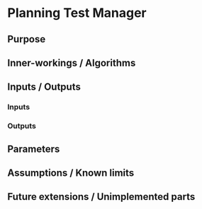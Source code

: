 # Planning Test Manager

## Purpose

## Inner-workings / Algorithms

## Inputs / Outputs

### Inputs

### Outputs

## Parameters

## Assumptions / Known limits

## Future extensions / Unimplemented parts
